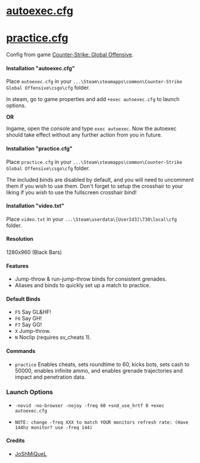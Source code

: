 # [autoexec.cfg](https://github.com/JoShMiQueL/JoShMiQueL_Game_Configs/blob/main/CSGO/autoexec.cfg)
# [practice.cfg](https://github.com/JoShMiQueL/JoShMiQueL_Game_Configs/blob/main/CSGO/practice.cfg)
Config from game [Counter-Strike: Global Offensive](http://counter-strike.net).

#### Installation "autoexec.cfg"
Place `autoexec.cfg` in your `...\Steam\steamapps\common\Counter-Strike Global Offensive\csgo\cfg` folder.

In steam, go to game properties and add `+exec autoexec.cfg` to launch options.

**OR**

Ingame, open the console and type `exec autoexec`. Now the autoexec should take effect without any further action from you in future.

#### Installation "practice.cfg"
Place `practice.cfg` in your `...\Steam\steamapps\common\Counter-Strike Global Offensive\csgo\cfg` folder.

The included binds are disabled by default, and you will need to uncomment them if you wish to use them. Don't forget to setup the crosshair to your liking if you wish to use the fullscreen crosshair bind!

#### Installation "video.txt"
Place `video.txt` in your `...\Steam\userdata\[UserId3]\730\local\cfg` folder.

#### Resolution
1280x960 (Black Bars)

#### Features
- Jump-throw & run-jump-throw binds for consistent grenades.
- Aliases and binds to quickly set up a match to practice.

#### Default Binds
- `F5` Say GL&HF!
- `F6` Say GH!
- `F7` Say GG!
- `X` Jump-throw.
- `N` Noclip (requires sv_cheats 1).

#### Commands
- `practice` Enables cheats, sets roundtime to 60, kicks bots, sets cash to 50000, enables infinite ammo, and enables grenade trajectories and impact and penetration data.

### Launch Options
- `-novid -no-browser -nojoy -freq 60 +snd_use_hrtf 0 +exec autoexec.cfg`

- `NOTE: change -freq XXX to match YOUR monitors refresh rate: (Have 144hz monitor? use -freq 144)`
#### Credits
- [JoShMiQueL](https://github.com/JoShMiQueL)
